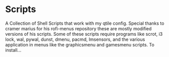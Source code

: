 # Scripts
A Collection of Shell Scripts that work with my qtile config. Special thanks to cramer marius for his rofi-menus repository these are mostly modified versions of his scripts. Some of these scripts require programs like scrot, i3 lock, wal, pywal, dunst, dmenu, pacmd, lmsensors, and the various application in menus like the graphicsmenu and gamesmenu scripts. To install...
